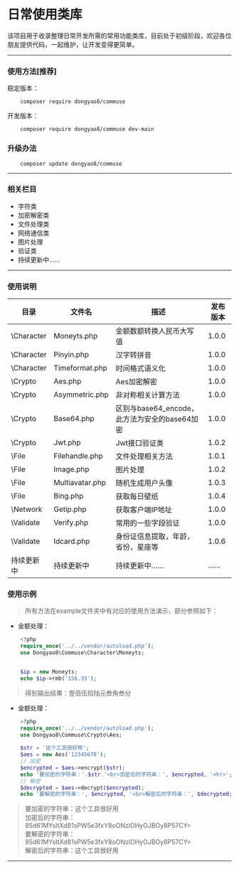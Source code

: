 # 日常使用类库
 该项目用于收录整理日常开发所需的常用功能类库，目前处于初级阶段，欢迎各位朋友提供代码，一起维护，让开发变得更简单。
***
### 使用方法[推荐]
稳定版本：
``` 
    composer require dongyao8/commuse
```
开发版本：
``` 
    composer require dongyao8/commuse dev-main
```

### 升级办法

``` 
    composer update dongyao8/commuse
```
***
### 相关栏目

- 字符类
- 加密解密类
- 文件处理类
- 网络通信类
- 图片处理
- 验证类
- 持续更新中……

***

### 使用说明

|   目录   | 文件名            | 描述                            | 发布版本  |
| ------- |----------------|----------------------------------|---------------|
| \Character | Moneyts.php    | 金额数额转换人民币大写值  |1.0.0  |
| \Character | Pinyin.php     | 汉字转拼音   |1.0.0  |
| \Character | Timeformat.php | 时间格式语义化 |1.0.0  |
| \Crypto | Aes.php        | Aes加密解密   |1.0.0  |
| \Crypto | Asymmetric.php | 非对称相关计算方法 |1.0.0  |
| \Crypto | Base64.php     | 区别与base64_encode，此方法为安全的base64加密 |1.0.0  |
| \Crypto | Jwt.php        | Jwt接口验证类  |1.0.2  |
| \File | Filehandle.php | 文件处理相关方法  |1.0.1  |
| \File | Image.php      | 图片处理     |1.0.2  |
| \File | Multiavatar.php      | 随机生成用户头像     |1.0.3  |
| \File | Bing.php      | 获取每日壁纸     |1.0.4  |
| \Network | Getip.php      | 获取客户端IP地址  |1.0.0  |
| \Validate | Verify.php     | 常用的一些字段验证    |1.0.0  |
| \Validate | Idcard.php     | 身份证信息提取，年龄，省份，星座等   |1.0.6 |
| 持续更新中 | 持续更新中          | 持续更新中……     | ……  |


### 使用示例
> 所有方法在example文件夹中有对应的使用方法演示，部分参照如下：

- 金额处理：
```php
    <?php
    require_once('../../vendor/autoload.php');
    use Dongyao8\Commuse\Character\Moneyts;


    $ip = new Moneyts;
    echo $ip->rmb('156.33');
```
> 得到输出结果：壹佰伍拾陆元叁角叁分

- 金额处理：
```php
    <?php
    require_once('../../vendor/autoload.php');
    use Dongyao8\Commuse\Crypto\Aes;
      
    $str = '这个工具很好用';
    $aes = new Aes('12345678');
    // 加密
    $encrypted = $aes->encrypt($str);
    echo '要加密的字符串：'.$str.'<br>加密后的字符串：', $encrypted, '<hr>';
    // 解密
    $decrypted = $aes->decrypt($encrypted);
    echo '要解密的字符串：', $encrypted, '<br>解密后的字符串：', $decrypted;
```
> 要加密的字符串：这个工具很好用  
> 加密后的字符串：85d61MYsItXd81sPW5e3fxY8oONzlOHyOJBOy8P57CY=  
> 要解密的字符串：85d61MYsItXd81sPW5e3fxY8oONzlOHyOJBOy8P57CY=  
> 解密后的字符串：这个工具很好用  
***
